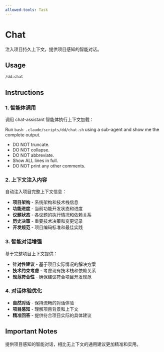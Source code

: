 ```yaml
---
allowed-tools: Task
---
```


# Chat

注入项目持久上下文，提供项目感知的智能对话。

## Usage

```bash
/dd:chat
```

## Instructions

### 1. 智能体调用

调用 chat-assistant 智能体执行上下文加载：

Run `bash .claude/scripts/dd/chat.sh` using a sub-agent and show me the complete output.

- DO NOT truncate.
- DO NOT collapse.  
- DO NOT abbreviate.
- Show ALL lines in full.
- DO NOT print any other comments.

### 2. 上下文注入内容

自动注入项目完整上下文信息：

- **项目架构** - 系统架构和技术栈信息
- **功能进度** - 当前功能开发状态和进度
- **议题状态** - 各议题的执行情况和依赖关系
- **历史决策** - 重要技术决策和变更记录
- **开发规范** - 项目编码标准和最佳实践

### 3. 智能对话增强

基于完整项目上下文提供：

- **针对性建议** - 基于项目实际情况的解决方案
- **技术约束考虑** - 考虑现有技术栈和依赖关系
- **规范符合性** - 确保建议符合项目开发规范

### 4. 对话体验优化

- **自然对话** - 保持流畅的对话体验
- **项目感知** - 理解项目背景和上下文
- **精准回答** - 提供符合项目实际的具体建议

## Important Notes

提供项目感知的智能对话，相比无上下文的通用建议更加精准和实用。
